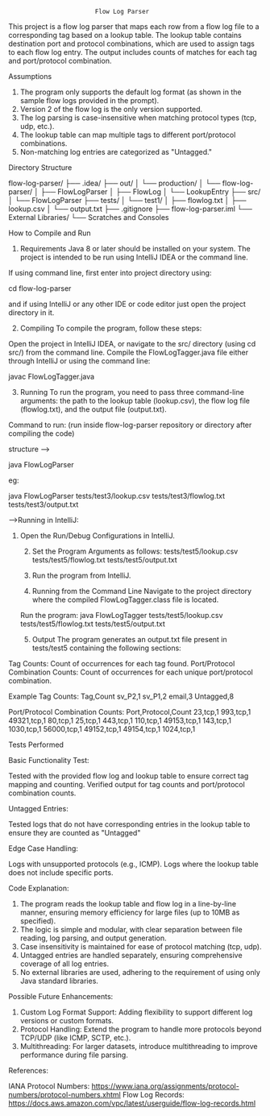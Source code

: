                             Flow Log Parser

This project is a flow log parser that maps each row from a flow log file to a corresponding tag based on a lookup table. 
The lookup table contains destination port and protocol combinations, which are used to assign tags to each flow log entry. 
The output includes counts of matches for each tag and port/protocol combination.

Assumptions

   1. The program only supports the default log format (as shown in the sample flow logs provided in the prompt).
   2. Version 2 of the flow log is the only version supported.
   3. The log parsing is case-insensitive when matching protocol types (tcp, udp, etc.).
   4. The lookup table can map multiple tags to different port/protocol combinations.
   5. Non-matching log entries are categorized as "Untagged."


Directory Structure

flow-log-parser/
├── .idea/
├── out/
│   └── production/
│       └── flow-log-parser/
│           ├── FlowLogParser
│           ├── FlowLog
│           └── LookupEntry
├── src/
│   └── FlowLogParser
├── tests/
│   └── test1/
│       ├── flowlog.txt
│       ├── lookup.csv
│       └── output.txt
├── .gitignore
├── flow-log-parser.iml
└── External Libraries/
└── Scratches and Consoles

How to Compile and Run

1. Requirements
Java 8 or later should be installed on your system.
The project is intended to be run using IntelliJ IDEA or the command line.

If using command line, first enter into project directory using:

cd flow-log-parser

and if using IntelliJ or any other IDE or code editor just open the project directory in it.

2. Compiling
To compile the program, follow these steps:

Open the project in IntelliJ IDEA, or navigate to the src/ directory (using cd src/) from the command line.
Compile the FlowLogTagger.java file either through IntelliJ or using the command line:

javac FlowLogTagger.java

3. Running
To run the program, you need to pass three command-line arguments: the path to the lookup table (lookup.csv), the flow log file (flowlog.txt), and the output file (output.txt).

Command to run:
(run inside flow-log-parser repository or directory after compiling the code)

structure -->

java FlowLogParser <lookup-file-path> <flow-log-file-path> <output-file-path>

eg:

java FlowLogParser tests/test3/lookup.csv tests/test3/flowlog.txt tests/test3/output.txt

-->Running in IntelliJ:

1. Open the Run/Debug Configurations in IntelliJ.

   2. Set the Program Arguments as follows:
   tests/test5/lookup.csv tests/test5/flowlog.txt tests/test5/output.txt

   3. Run the program from IntelliJ.

   4. Running from the Command Line
   Navigate to the project directory where the compiled FlowLogTagger.class file is located.

    Run the program:
    java FlowLogTagger tests/test5/lookup.csv tests/test5/flowlog.txt tests/test5/output.txt

    5. Output
    The program generates an output.txt file present in tests/test5 containing the following sections:

Tag Counts: Count of occurrences for each tag found.
Port/Protocol Combination Counts: Count of occurrences for each unique port/protocol combination.

Example
Tag Counts:
Tag,Count
sv_P2,1
sv_P1,2
email,3
Untagged,8

Port/Protocol Combination Counts:
Port,Protocol,Count
23,tcp,1
993,tcp,1
49321,tcp,1
80,tcp,1
25,tcp,1
443,tcp,1
110,tcp,1
49153,tcp,1
143,tcp,1
1030,tcp,1
56000,tcp,1
49152,tcp,1
49154,tcp,1
1024,tcp,1

Tests Performed

Basic Functionality Test:

Tested with the provided flow log and lookup table to ensure correct tag mapping and counting.
Verified output for tag counts and port/protocol combination counts.

Untagged Entries:

Tested logs that do not have corresponding entries in the lookup table to ensure they are counted as "Untagged"

Edge Case Handling:

Logs with unsupported protocols (e.g., ICMP).
Logs where the lookup table does not include specific ports.

Code Explanation:

   1. The program reads the lookup table and flow log in a line-by-line manner, ensuring memory efficiency for large files (up to 10MB as specified).
   2. The logic is simple and modular, with clear separation between file reading, log parsing, and output generation.
   3. Case insensitivity is maintained for ease of protocol matching (tcp, udp).
   4. Untagged entries are handled separately, ensuring comprehensive coverage of all log entries.
   5. No external libraries are used, adhering to the requirement of using only Java standard libraries.

Possible Future Enhancements:

   1. Custom Log Format Support: Adding flexibility to support different log versions or custom formats.
   2. Protocol Handling: Extend the program to handle more protocols beyond TCP/UDP (like ICMP, SCTP, etc.).
   3. Multithreading: For larger datasets, introduce multithreading to improve performance during file parsing.

References:

IANA Protocol Numbers: https://www.iana.org/assignments/protocol-numbers/protocol-numbers.xhtml
Flow Log Records: https://docs.aws.amazon.com/vpc/latest/userguide/flow-log-records.html
